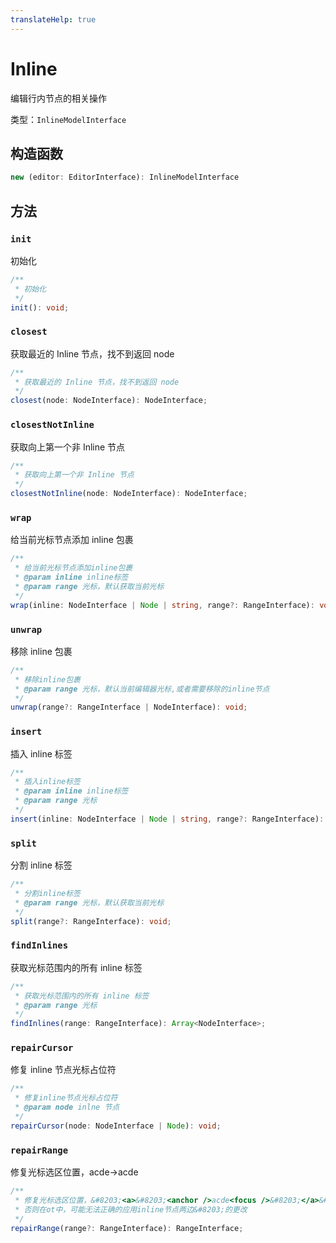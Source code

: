 ```yaml
---
translateHelp: true
---
```


# Inline

编辑行内节点的相关操作

类型：`InlineModelInterface`

## 构造函数

```ts
new (editor: EditorInterface): InlineModelInterface
```

## 方法

### `init`

初始化

```ts
/**
 * 初始化
 */
init(): void;
```

### `closest`

获取最近的 Inline 节点，找不到返回 node

```ts
/**
 * 获取最近的 Inline 节点，找不到返回 node
 */
closest(node: NodeInterface): NodeInterface;
```

### `closestNotInline`

获取向上第一个非 Inline 节点

```ts
/**
 * 获取向上第一个非 Inline 节点
 */
closestNotInline(node: NodeInterface): NodeInterface;
```

### `wrap`

给当前光标节点添加 inline 包裹

```ts
/**
 * 给当前光标节点添加inline包裹
 * @param inline inline标签
 * @param range 光标，默认获取当前光标
 */
wrap(inline: NodeInterface | Node | string, range?: RangeInterface): void;
```

### `unwrap`

移除 inline 包裹

```ts
/**
 * 移除inline包裹
 * @param range 光标，默认当前编辑器光标,或者需要移除的inline节点
 */
unwrap(range?: RangeInterface | NodeInterface): void;
```

### `insert`

插入 inline 标签

```ts
/**
 * 插入inline标签
 * @param inline inline标签
 * @param range 光标
 */
insert(inline: NodeInterface | Node | string, range?: RangeInterface): void;
```

### `split`

分割 inline 标签

```ts
/**
 * 分割inline标签
 * @param range 光标，默认获取当前光标
 */
split(range?: RangeInterface): void;
```

### `findInlines`

获取光标范围内的所有 inline 标签

```ts
/**
 * 获取光标范围内的所有 inline 标签
 * @param range 光标
 */
findInlines(range: RangeInterface): Array<NodeInterface>;
```

### `repairCursor`

修复 inline 节点光标占位符

```ts
/**
 * 修复inline节点光标占位符
 * @param node inlne 节点
 */
repairCursor(node: NodeInterface | Node): void;
```

### `repairRange`

修复光标选区位置，&#8203;<a>&#8203;<anchor />acde<focus />&#8203;</a>&#8203; -><anchor />&#8203;<a>&#8203;acde&#8203;</a>&#8203;<focus />

```ts
/**
 * 修复光标选区位置，&#8203;<a>&#8203;<anchor />acde<focus />&#8203;</a>&#8203; -><anchor />&#8203;<a>&#8203;acde&#8203;</a>&#8203;<focus />
 * 否则在ot中，可能无法正确的应用inline节点两边&#8203;的更改
 */
repairRange(range?: RangeInterface): RangeInterface;
```
